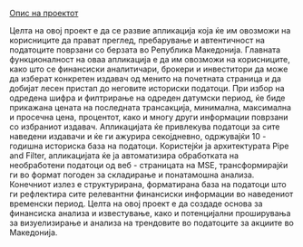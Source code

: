 <u>Опис на проектот</u>

Целта на овој проект е да се развие апликација која ќе им овозможи на корисниците да прават преглед, пребарување и автентичност на податоците поврзани со берзата во Република Македонија. Главната функционалност на 
оваа апликација е да им овозможи на корисниците, како што се финансиски аналитичари, брокери и инвеститори да може да изберат конкретен издавач од менито на почетната страница и да добијат лесен пристап до неговите 
историски податоци. При избор на одредена шифра и филтрирање на одреден датумски период, ќе биде прикажана цената на последната трансакција, минимална, максимална и просечна цена, процентот, како и многу други 
информации поврзани со избраниот издавач. Апликацијата ќе привлекува податоци за сите наведени издавачи и ќе ги ажурира секојдневно, одржувајќи 10 - годишна историска база на податоци. Користејќи ја архитектурата 
Pipe and Filter, апликацијата ќе ја автоматизира обработката на необработени податоци од веб - страницата на MSE, трансформирајќи ги во формат погоден за складирање и понатамошна анализа. Конечниот излез е 
структурирана, форматирана база на податоци што ги рефлектира сите релевантни финансиски информации во наведениот временски период. Целта на овој проект е да создаде основа за финансиска анализа и известување,
како и потенцијални проширувања за визуелизирање и анализа на трендовите во податоците за акциите во Македонија. 
